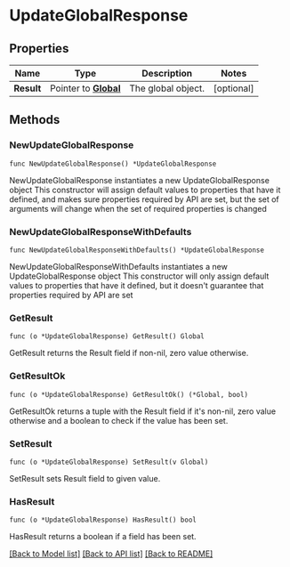 # UpdateGlobalResponse

## Properties

Name | Type | Description | Notes
------------ | ------------- | ------------- | -------------
**Result** | Pointer to [**Global**](Global.md) | The global object. | [optional] 

## Methods

### NewUpdateGlobalResponse

`func NewUpdateGlobalResponse() *UpdateGlobalResponse`

NewUpdateGlobalResponse instantiates a new UpdateGlobalResponse object
This constructor will assign default values to properties that have it defined,
and makes sure properties required by API are set, but the set of arguments
will change when the set of required properties is changed

### NewUpdateGlobalResponseWithDefaults

`func NewUpdateGlobalResponseWithDefaults() *UpdateGlobalResponse`

NewUpdateGlobalResponseWithDefaults instantiates a new UpdateGlobalResponse object
This constructor will only assign default values to properties that have it defined,
but it doesn't guarantee that properties required by API are set

### GetResult

`func (o *UpdateGlobalResponse) GetResult() Global`

GetResult returns the Result field if non-nil, zero value otherwise.

### GetResultOk

`func (o *UpdateGlobalResponse) GetResultOk() (*Global, bool)`

GetResultOk returns a tuple with the Result field if it's non-nil, zero value otherwise
and a boolean to check if the value has been set.

### SetResult

`func (o *UpdateGlobalResponse) SetResult(v Global)`

SetResult sets Result field to given value.

### HasResult

`func (o *UpdateGlobalResponse) HasResult() bool`

HasResult returns a boolean if a field has been set.


[[Back to Model list]](../README.md#documentation-for-models) [[Back to API list]](../README.md#documentation-for-api-endpoints) [[Back to README]](../README.md)



